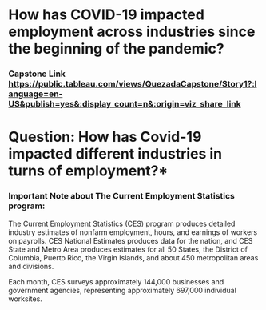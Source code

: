 # How has COVID-19 impacted employment across industries since the beginning of the pandemic?


### Capstone Link <https://public.tableau.com/views/QuezadaCapstone/Story1?:language=en-US&publish=yes&:display_count=n&:origin=viz_share_link>

# Question: How has Covid-19 impacted different industries in turns of employment?*

### Important Note about The Current Employment Statistics program:
The Current Employment Statistics (CES) program produces detailed industry estimates of nonfarm employment, hours, and earnings of workers on payrolls. CES National Estimates produces data for the nation, and CES State and Metro Area produces estimates for all 50 States, the District of Columbia, Puerto Rico, the Virgin Islands, and about 450 metropolitan areas and divisions.

Each month, CES surveys approximately 144,000 businesses and government agencies, representing approximately 697,000 individual worksites.

